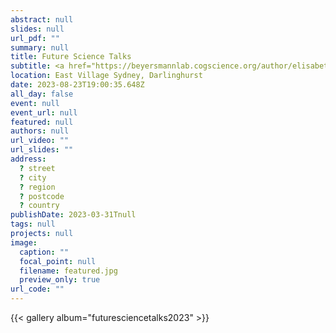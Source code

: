 ```yaml
---
abstract: null
slides: null
url_pdf: ""
summary: null
title: Future Science Talks 
subtitle: <a href="https://beyersmannlab.cogscience.org/author/elisabetta-de-simone/" target="_blank">Elisabetta De Simone</a> Presents her Science Comedy Show
location: East Village Sydney, Darlinghurst
date: 2023-08-23T19:00:35.648Z
all_day: false
event: null
event_url: null
featured: null
authors: null
url_video: ""
url_slides: ""
address:
  ? street
  ? city
  ? region
  ? postcode
  ? country
publishDate: 2023-03-31Tnull
tags: null
projects: null
image:
  caption: ""
  focal_point: null
  filename: featured.jpg
  preview_only: true
url_code: ""
---
```


{{< gallery album="futuresciencetalks2023" >}}

